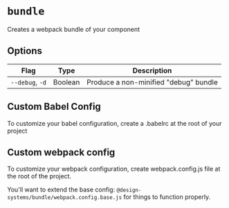 # `bundle`

Creates a webpack bundle of your component

## Options

| Flag | Type | Description |
| - | - | - |
| `--debug`, `-d` | Boolean | Produce a non-minified "debug" bundle |

## Custom Babel Config

To customize your babel configuration, create a .babelrc at the root of your project

## Custom webpack config

To customize your webpack configuration, create webpack.config.js file at the root of the project.

You'll want to extend the base config: `@design-systems/bundle/webpack.config.base.js` for things to function properly.

